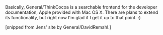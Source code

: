 Basically, General/ThinkCocoa is a searchable frontend for the developer documentation, Apple provided with Mac OS X. 
There are plans to extend its functionality, but right now I'm glad if I get it up to that point. :)

[snipped from Jens' site by General/DavidRemahl.]